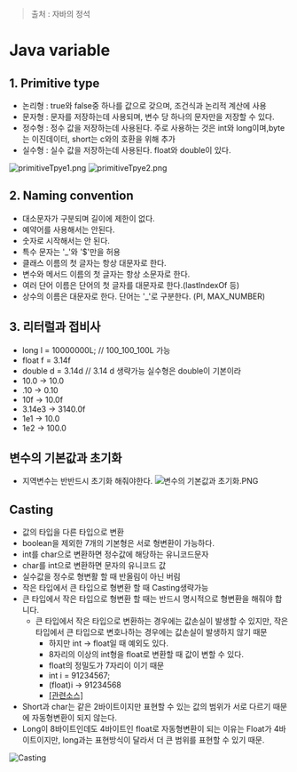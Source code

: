 > 출처 : 자바의 정석

# Java variable
## 1. Primitive type
* 논리형 : true와 false중 하나를 값으로 갖으며, 조건식과 논리적 계산에 사용
* 문자형 : 문자를 저장하는데 사용되며, 변수 당 하나의 문자만을 저장할 수 있다.
* 정수형 : 정수 값을 저장하는데 사용된다. 주로 사용하는 것은 int와 long이며,byte는 이진데이터, short는 c와의 호환을 위해 추가
* 실수형 : 실수 값을 저장하는데 사용된다. float와 double이 있다.

![primitiveTpye1.png](https://github.com/HaeSeongPark/TIL/blob/master/img/Java/ch2_variable/primitiveTpye1.png)
![primitiveTpye2.png](https://github.com/HaeSeongPark/TIL/blob/master/img/Java/ch2_variable/primitiveTpye2.png)


## 2. Naming convention
* 대소문자가 구분되며 길이에 제한이 없다.
* 예약어를 사용해서는 안된다.
* 숫자로 시작해서는 안 된다.
* 특수 문자는 '_'와 '$'만을 허용
* 클래스 이름의 첫 글자는 항상 대문자로 한다.
* 변수와 메서드 이름의 첫 글자는 항상 소문자로 한다.
* 여러 단어 이름은 단어의 첫 글자를 대문자로 한다.(lastIndexOf 등)
* 상수의 이름은 대문자로 한다. 단어는 '_'로 구분한다. (PI, MAX_NUMBER)

## 3. 리터럴과 접비사
* long l = 10000000L;  // 100_100_100L 가능
* float f = 3.14f
* double d = 3.14d // 3.14 d 생략가능 실수형은 double이 기본이라
* 10.0 -> 10.0
* .10 -> 0.10
* 10f -> 10.0f
* 3.14e3 -> 3140.0f
* 1e1 -> 10.0
* 1e2 -> 100.0

## 변수의 기본값과 초기화
* 지역변수는 반반드시 초기화 해줘야한다.
![변수의 기본값과 초기화.PNG](https://github.com/HaeSeongPark/TIL/blob/master/img/Java/ch2_variable/%EB%B3%80%EC%88%98%EC%9D%98%20%EA%B8%B0%EB%B3%B8%EA%B0%92%EA%B3%BC%20%EC%B4%88%EA%B8%B0%ED%99%94.PNG)

## Casting
* 값의 타입을 다른 타입으로 변환
* boolean을 제외한 7개의 기본형은 서로 형변환이 가능하다.
* int를 char으로 변환하면 정수값에 해당하는 유니코드문자
* char를 int으로 변환하면 문자의 유니코드 값
* 실수값을 정수로 형변활 할 때 반올림이 아닌 버림
* 작은 타입에서 큰 타입으로 형변환 할 때 Casting생략가능
* 큰 타입에서 작은 타입으로 형변환 할 때는 반드시 명시적으로 형변환을 해줘야 합니다.
  - 큰 타입에서 작은 타입으로 변환하는 경우에는 값손실이 발생할 수 있지만, 작은 타입에서 큰 타입으로 변호나하는 경우에는 값손실이 발생하지 않기 때문
      - 하지만 int -> float일 때 예외도 있다.
      - 8자리의 이상의 int형을 float로 변환할 때 값이 변할 수 있다.
      - float의 정밀도가 7자리이 이기 때문
      - int i = 91234567;
      - (float)i -> 91234568
      - [[관련소스]](https://github.com/HaeSeongPark/TIL/blob/master/Java%EC%9D%98%EC%A0%95%EC%84%9D3%EB%8F%85/JavaStduy3Source/src/ch2_variable/CastingEx4.java)
* Short과 char는 같은 2바이트이지만 표현할 수 있는 값의 범위가 서로 다르기 때문에 자동형변환이 되지 않는다.
* Long이 8바이트인데도 4바이트인 float로 자동형변환이 되는 이유는 Float가 4바이트이지만, long과는 표현방식이 달라서 더 큰 범위를 표현할 수 있기 때문.

![Casting](https://github.com/HaeSeongPark/TIL/blob/master/img/Java/ch2_variable/Casting.PNG)

